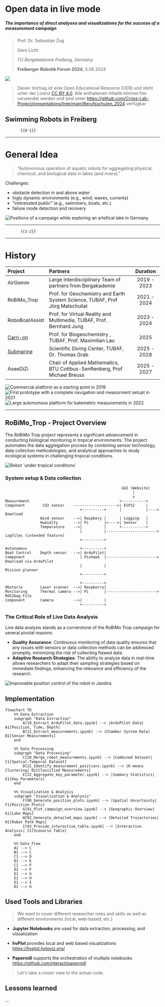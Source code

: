 <!--
author:  Your Name
email:   your.email@example.com
version:  0.1.0
language: en
narrator: US English Female
import:   https://raw.githubusercontent.com/liaScript/mermaid_template/master/README.md
comment:  RoBiMo Trop Project Overview and Data Analysis

@style
.flex-container {
    display: flex;
    flex-wrap: wrap; /* Allows the items to wrap as needed */
    align-items: stretch;
    gap: 20px; /* Adds both horizontal and vertical spacing between items */
}

.flex-child { 
    flex: 1;
}

.flex-child2 { 
    flex: 3;
}

@media (max-width: 600px) {
    .flex-child {
        flex: 100%; /* Makes the child divs take up the full width on slim devices */
        margin-right: 0; /* Removes the right margin */
    }
}
@end
-->

# Open data in live mode

<h5>
The importance of direct analyses and visualizations for the success of a measurement campaign
</h5>


<section class="flex-container">


<div class="flex-child" style="min-width: 250px">

> Prof. Dr. Sebastian Zug
>
> Gero Licht
>
> _TU Bergakademie Freiberg, Germany_
>
> __Freiberger Robotik Forum 2024__, 5.06.2024

</div>

<!-- class="flex-child2" style="min-width: 250px"-->
![](https://raw.githubusercontent.com/SebastianZug/RoBiMo_Trop_DataSet/refs/heads/main/presentation/images/SwimmingRobot_runstedt.jpg)


</section>

> Dieser Vortrag ist eine Open Educational Resource (OER) und steht unter der Lizenz [CC BY 4.0](https://creativecommons.org/licenses/by/4.0/deed.de). Alle enthaltenen Inhalte können frei verwendet werden und sind unter https://github.com/Cross-Lab-Project/presentations/tree/main/Berufsschulen_2024 verfügbar

## Swimming Robots in Freiberg

           {{0-1}}
***************************************

General Idea 
======================

> "Autonomous operation of aquatic robots for aggregating physical, chemical, and biological data in lakes (and rivers)."

<section class="flex-container">

<div class="flex-child" style="min-width: 300px">

Challenges:

+ obstacle detection in and above water
+ higly dynamic environments (e.g., wind, waves, currents)
+ "interessted public" (e.g., swimmers, boats, etc.)
+ failure mode detection and recovery

</div>


<!-- class="flex-child2" -->
![](https://raw.githubusercontent.com/SebastianZug/RoBiMo_Trop_DataSet/refs/heads/main/presentation/images/Trace_runstedt.jpg "Positions of a campaign while exploring an artefical lake in Germany")

</section>

***************************************

           {{1-2}}
***************************************

History
====================

<!-- data-type=none -->
| Project                                                     | Partners                                                                      |  Duration   |
| :---------------------------------------------------------- | :---------------------------------------------------------------------------- | :---------: |
| AirGemm                                                     | Large interdisciplinary Team of partners from Bergakademie                    | 2019 - 2023 |
| RoBiMo\_Trop                                                | Prof. for Geochemistry and Earth System Science, TUBAF, Prof Jörg Matschullat |  2021 - 2024  |
| RoboBoatAssist                                              | Prof. for Virtual Reality and Multimedia, TUBAF, Prof. Bernhard Jung          | 2023 - 2024 |
| [Carri-on](https://tu-freiberg.de/soro/projekte/carri-on)   | Prof. for Biogeochemistry , TUBAF, Prof. Maximilian Lau                       |    2025     |
| [Submarine](https://tu-freiberg.de/sdc/forschung/SUBmarIne) | Scientific Diving Center, TUBAF, Dr. Thomas Grab                              | 2025 - 2028 |
| AseeDiZi                                                    | Chair of Applied Mathematics, BTU Cottbus-Senftenberg, Prof Michael Breuss    | 2025 - 2027 |

![](./images/2019.jpg "Commercial platform as a starting point in 2019")
![](./images/2021.jpg "First prototype with a complete navigation and measurment setupt in 2021")
![](./images/2022.jpg "Large autonomous platform for batemetric measurements in 2022")

***************************************

## RoBiMo\_Trop - Project Overview

<section class="flex-container">

<!-- class="flex-child" style="min-width: 300px"-->
The RoBiMo Trop project represents a significant advancement in conducting biological monitoring in tropical environments. The project automates the data aggregation process by combining sensor technology, data collection methodologies, and analytical approaches to study ecological systems in challenging tropical conditions.

<!-- class="flex-child2" -->
![](./images/SwimmingRobot_in_rain.jpg "Robot `under tropical conditions`")

</section>

### System setup & Data collection

```ascii
                                                     GUI (Website)
                                                          |
                                                          v
Measurement                                         +-----------+
Component        CO2 sensor    -------------------->| ESP32     |
                                  +----------+      |           |----> Download          
                Wind sensor    -->| Raspbery |      | Logging   |
                Humidity       -->| Pi       |<---->| Sensor    |
                Temperature    -->|          |      +-----------+
                                  |          |-----------------------> Logfiles (intended feature)
                                  +----------+

Autonomous                        +----------+    
Boat Control    Depth sensor   -->| ArduPilot|
Component                         | Pixhawk  |-----------------------> Download via ArduPilot
                                  |          |                         Mission planner
                                  +----------+

                                  +----------+
Obstacle        Laser scanner  -->| Raspberry|
Monitoring      Thermal camera -->| Pi       |-----------------------> ROS2bag File
Component       Camera         -->|          |
                                  +----------+
```

### The Critical Role of Live Data Analysis

Live data analysis stands as a cornerstone of the RoBiMo Trop campaign for several pivotal reasons:

+ **Quality Assurance**: Continuous monitoring of data quality ensures that any issues with sensors or data collection methods can be addressed promptly, minimizing the risk of collecting flawed data.
+ **Adaptive Research Strategies**: The ability to analyze data in real-time allows researchers to adapt their sampling strategies based on immediate findings, enhancing the relevance and efficiency of the research.

![](./images/Jandira_Positions_2.png "Improvable position control of the robot in Jandira")

## Implementation

```mermaid @mermaid
flowchart TD
    %% Data Extraction
    subgraph "Data Extraction"
        A[10_Extract_ArduPilot_data.ipynb] --> |ArduPilot Data| A1[Position, Time, Depth]
        B[11_Extract_measurements.ipynb] --> |Chamber System Data| B1[Sensor Measurements]
    end

    %% Data Processing
    subgraph "Data Processing"
        C[20_Merge_robot_measurements.ipynb] --> |Combined Dataset| C1[Spatial-Temporal Dataset]
        D[21_Identify_measurement_positions.ipynb] --> |K-means Clustering| D1[Classified Measurements]
        E[22_Aggregate_key_parameter.ipynb] --> |Summary Statistics| E1[Key Parameters]
    end

    %% Visualization & Analysis
    subgraph "Visualization & Analysis"
        F[90_Generate_position_plots.ipynb] --> |Spatial Uncertainty| F1[Position Plots]
        G[91_Plot_campaign_overview.ipynb] --> |Geographic Overview| G1[Lake Maps]
        H[92_Generate_detailed_maps.ipynb] --> |Detailed Trajectories| H1[Robot Path Maps]
        I[93_Provide_interactive_table.ipynb] --> |Interactive Analysis| I1[Scenario Table]
    end

    %% Data Flow
    A1 --> C
    B1 --> C
    C1 --> D
    D1 --> E
    C1 --> F
    D1 --> F
    E1 --> G
    E1 --> H
    E1 --> I
    D1 --> H
```

## Used Tools and Libraries

> We want to cover different researcher roles and skills as well as different environments (local, web-based, etc.) 

+ **Jupyter Notebooks** are used for data extraction, processing, and visualization

+ **hvPlot** provides local and web based visualizations https://hvplot.holoviz.org/

+ **Papermill** supports the orchestration of multiple notebooks https://github.com/nteract/papermill

> Let's take a closer view to the actual code.

## Lessons learned

...